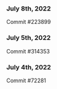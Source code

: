 ### July 8th, 2022

Commit #223899

### July 5th, 2022

Commit #314353


### July 4th, 2022

Commit #72281
